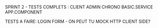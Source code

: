SPRINT 2 - TESTS COMPLETS :
CLIENT
    ADMIN
    CHRONO
    BASIC.SERVICE
    APP.COMPONENT


TESTS A FAIRE:
LOGIN FORM - ON PEUT TU MOCK HTTP CLIENT SIDE?
